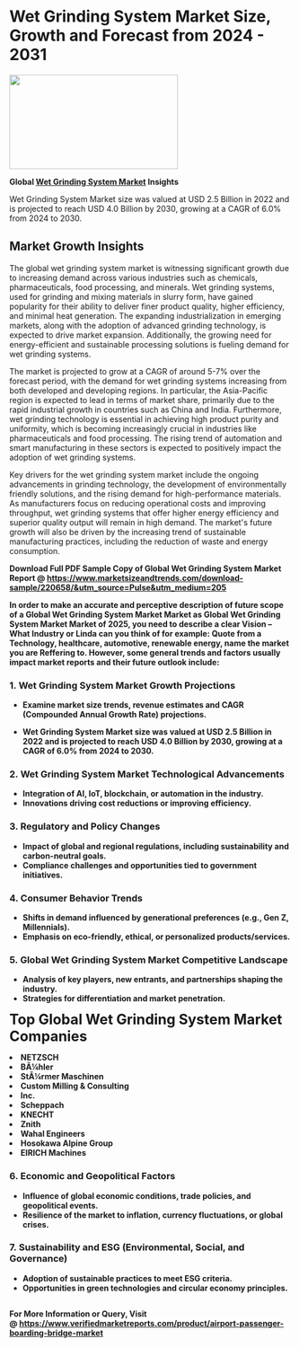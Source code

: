 <H1>Wet Grinding System Market Size, Growth and Forecast from 2024 - 2031</H1><img class="aligncenter size-medium wp-image-584254" src="https://thirdeyenews.in/wp-content/uploads/2024/09/Global-Market-Research-300x168.jpeg" alt="" width="300" height="168" /><p><strong>Global&nbsp;<a href="https://www.marketsizeandtrends.com/download-sample/220658/&amp;utm_source=Pulse&amp;utm_medium=205">Wet Grinding System Market</a> Insights</strong></p><p>Wet Grinding System Market size was valued at USD 2.5 Billion in 2022 and is projected to reach USD 4.0 Billion by 2030, growing at a CAGR of 6.0% from 2024 to 2030.</p><p><h2>Market Growth Insights</h2> <p>The global wet grinding system market is witnessing significant growth due to increasing demand across various industries such as chemicals, pharmaceuticals, food processing, and minerals. Wet grinding systems, used for grinding and mixing materials in slurry form, have gained popularity for their ability to deliver finer product quality, higher efficiency, and minimal heat generation. The expanding industrialization in emerging markets, along with the adoption of advanced grinding technology, is expected to drive market expansion. Additionally, the growing need for energy-efficient and sustainable processing solutions is fueling demand for wet grinding systems.</p> <p><strong></strong></p> <p>The market is projected to grow at a CAGR of around 5-7% over the forecast period, with the demand for wet grinding systems increasing from both developed and developing regions. In particular, the Asia-Pacific region is expected to lead in terms of market share, primarily due to the rapid industrial growth in countries such as China and India. Furthermore, wet grinding technology is essential in achieving high product purity and uniformity, which is becoming increasingly crucial in industries like pharmaceuticals and food processing. The rising trend of automation and smart manufacturing in these sectors is expected to positively impact the adoption of wet grinding systems.</p> <p>Key drivers for the wet grinding system market include the ongoing advancements in grinding technology, the development of environmentally friendly solutions, and the rising demand for high-performance materials. As manufacturers focus on reducing operational costs and improving throughput, wet grinding systems that offer higher energy efficiency and superior quality output will remain in high demand. The market's future growth will also be driven by the increasing trend of sustainable manufacturing practices, including the reduction of waste and energy consumption.</p> <p><strong></p><p><span class=""><strong>Download Full PDF Sample Copy of Global Wet Grinding System Market Report</strong> @ <a href="https://www.marketsizeandtrends.com/download-sample/220658/&amp;utm_source=Pulse&amp;utm_medium=205" target="_blank">https://www.marketsizeandtrends.com/download-sample/220658/&amp;utm_source=Pulse&amp;utm_medium=205</a></span></p><p>In order to make an accurate and perceptive description of future scope of a Global&nbsp;Wet Grinding System Market Market as Global&nbsp;Wet Grinding System Market Market of 2025, you need to describe a clear Vision &ndash; What Industry or Linda can you think of for example: Quote from a Technology, healthcare, automotive, renewable energy, name the market you are Reffering to. However, some general trends and factors usually impact market reports and their future outlook include:</p><h3>1.&nbsp;<strong>Wet Grinding System Market Growth Projections</strong></h3><ul><li>Examine market size trends, revenue estimates and CAGR (Compounded Annual Growth Rate) projections.</li><li><p>Wet Grinding System Market size was valued at USD 2.5 Billion in 2022 and is projected to reach USD 4.0 Billion by 2030, growing at a CAGR of 6.0% from 2024 to 2030.</p></li></ul><h3>2.&nbsp;<strong>Wet Grinding System Market Technological Advancements</strong></h3><ul><li>Integration of AI, IoT, blockchain, or automation in the industry.</li><li>Innovations driving cost reductions or improving efficiency.</li></ul><h3>3.&nbsp;<strong>Regulatory and Policy Changes</strong></h3><ul><li>Impact of global and regional regulations, including sustainability and carbon-neutral goals.</li><li>Compliance challenges and opportunities tied to government initiatives.</li></ul><h3>4.&nbsp;<strong>Consumer Behavior Trends</strong></h3><ul><li>Shifts in demand influenced by generational preferences (e.g., Gen Z, Millennials).</li><li>Emphasis on eco-friendly, ethical, or personalized products/services.</li></ul><h3>5.&nbsp;<strong>Global Wet Grinding System Market Competitive Landscape</strong></h3><ul><li>Analysis of key players, new entrants, and partnerships shaping the industry.</li><li>Strategies for differentiation and market penetration.</li></ul><p data-pm-slice="1 1 []"><span style="color: inherit; font-family: inherit; font-size: 25px;">Top Global Wet Grinding System Market Companies</span></p><div class="" data-test-id=""><p><li>NETZSCH</li><li> BÃ¼hler</li><li> StÃ¼rmer Maschinen</li><li> Custom Milling & Consulting</li><li> Inc.</li><li> Scheppach</li><li> KNECHT</li><li> Znith</li><li> Wahal Engineers</li><li> Hosokawa Alpine Group</li><li> EIRICH Machines</li></p></div><h3>6.&nbsp;<strong>Economic and Geopolitical Factors</strong></h3><ul><li>Influence of global economic conditions, trade policies, and geopolitical events.</li><li>Resilience of the market to inflation, currency fluctuations, or global crises.</li></ul><h3>7.&nbsp;<strong>Sustainability and ESG (Environmental, Social, and Governance)</strong></h3><ul><li>Adoption of sustainable practices to meet ESG criteria.</li><li>Opportunities in green technologies and circular economy principles.</li></ul><h2><strong style="font-size: 14px;">For More Information or Query, Visit @&nbsp;</strong><a style="background-color: #ffffff; font-size: 14px;" href="https://www.marketsizeandtrends.com/report/wet-grinding-system-market/" target="_blank">https://www.verifiedmarketreports.com/product/airport-passenger-boarding-bridge-market</a></h2>
